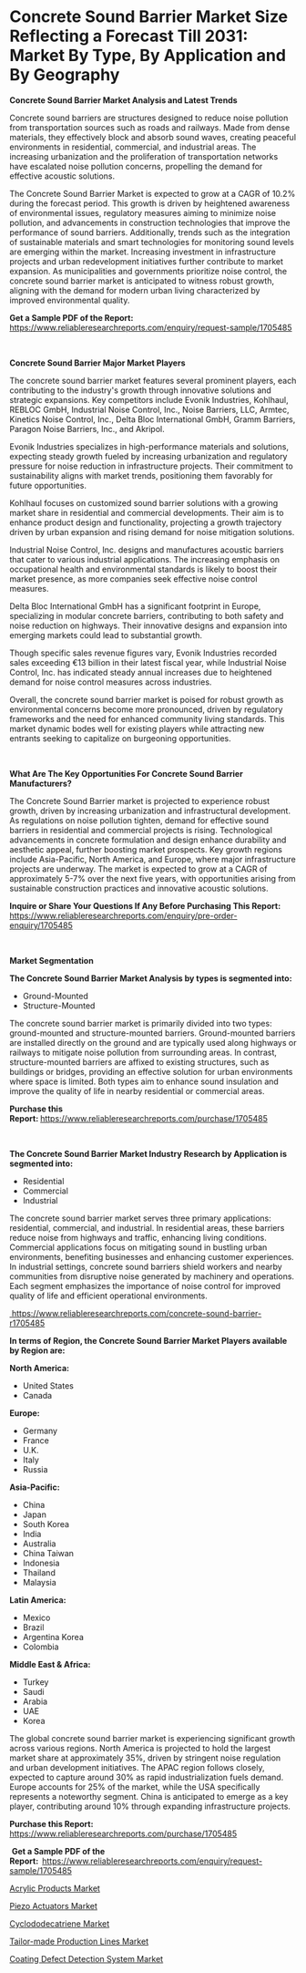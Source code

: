 <p><h1>Concrete Sound Barrier Market Size Reflecting a Forecast Till 2031: Market By Type, By Application and By Geography</h1></p><p><strong>Concrete Sound Barrier Market Analysis and Latest Trends</strong></p>
<p><p>Concrete sound barriers are structures designed to reduce noise pollution from transportation sources such as roads and railways. Made from dense materials, they effectively block and absorb sound waves, creating peaceful environments in residential, commercial, and industrial areas. The increasing urbanization and the proliferation of transportation networks have escalated noise pollution concerns, propelling the demand for effective acoustic solutions.</p><p>The Concrete Sound Barrier Market is expected to grow at a CAGR of 10.2% during the forecast period. This growth is driven by heightened awareness of environmental issues, regulatory measures aiming to minimize noise pollution, and advancements in construction technologies that improve the performance of sound barriers. Additionally, trends such as the integration of sustainable materials and smart technologies for monitoring sound levels are emerging within the market. Increasing investment in infrastructure projects and urban redevelopment initiatives further contribute to market expansion. As municipalities and governments prioritize noise control, the concrete sound barrier market is anticipated to witness robust growth, aligning with the demand for modern urban living characterized by improved environmental quality.</p></p>
<p><strong>Get a Sample PDF of the Report:&nbsp;</strong> <a href="https://www.reliableresearchreports.com/enquiry/request-sample/1705485?utm_campaign=10&utm_medium=2&utm_source=Github&utm_content=ia&utm_term=21102024&utm_id=concrete-sound-barrier">https://www.reliableresearchreports.com/enquiry/request-sample/1705485</a></p>
<p>&nbsp;</p>
<p><strong>Concrete Sound Barrier Major Market Players</strong></p>
<p><p>The concrete sound barrier market features several prominent players, each contributing to the industry's growth through innovative solutions and strategic expansions. Key competitors include Evonik Industries, Kohlhaul, REBLOC GmbH, Industrial Noise Control, Inc., Noise Barriers, LLC, Armtec, Kinetics Noise Control, Inc., Delta Bloc International GmbH, Gramm Barriers, Paragon Noise Barriers, Inc., and Akripol.</p><p>Evonik Industries specializes in high-performance materials and solutions, expecting steady growth fueled by increasing urbanization and regulatory pressure for noise reduction in infrastructure projects. Their commitment to sustainability aligns with market trends, positioning them favorably for future opportunities.</p><p>Kohlhaul focuses on customized sound barrier solutions with a growing market share in residential and commercial developments. Their aim is to enhance product design and functionality, projecting a growth trajectory driven by urban expansion and rising demand for noise mitigation solutions.</p><p>Industrial Noise Control, Inc. designs and manufactures acoustic barriers that cater to various industrial applications. The increasing emphasis on occupational health and environmental standards is likely to boost their market presence, as more companies seek effective noise control measures.</p><p>Delta Bloc International GmbH has a significant footprint in Europe, specializing in modular concrete barriers, contributing to both safety and noise reduction on highways. Their innovative designs and expansion into emerging markets could lead to substantial growth.</p><p>Though specific sales revenue figures vary, Evonik Industries recorded sales exceeding €13 billion in their latest fiscal year, while Industrial Noise Control, Inc. has indicated steady annual increases due to heightened demand for noise control measures across industries.</p><p>Overall, the concrete sound barrier market is poised for robust growth as environmental concerns become more pronounced, driven by regulatory frameworks and the need for enhanced community living standards. This market dynamic bodes well for existing players while attracting new entrants seeking to capitalize on burgeoning opportunities.</p></p>
<p>&nbsp;</p>
<p><strong>What Are The Key Opportunities For Concrete Sound Barrier Manufacturers?</strong></p>
<p><p>The Concrete Sound Barrier market is projected to experience robust growth, driven by increasing urbanization and infrastructural development. As regulations on noise pollution tighten, demand for effective sound barriers in residential and commercial projects is rising. Technological advancements in concrete formulation and design enhance durability and aesthetic appeal, further boosting market prospects. Key growth regions include Asia-Pacific, North America, and Europe, where major infrastructure projects are underway. The market is expected to grow at a CAGR of approximately 5-7% over the next five years, with opportunities arising from sustainable construction practices and innovative acoustic solutions.</p></p>
<p><strong>Inquire or Share Your Questions If Any Before Purchasing This Report:</strong> <a href="https://www.reliableresearchreports.com/enquiry/pre-order-enquiry/1705485?utm_campaign=10&utm_medium=2&utm_source=Github&utm_content=ia&utm_term=21102024&utm_id=concrete-sound-barrier">https://www.reliableresearchreports.com/enquiry/pre-order-enquiry/1705485</a></p>
<p>&nbsp;</p>
<p><strong>Market Segmentation</strong></p>
<p><strong>The Concrete Sound Barrier Market Analysis by types is segmented into:</strong></p>
<p><ul><li>Ground-Mounted</li><li>Structure-Mounted</li></ul></p>
<p><p>The concrete sound barrier market is primarily divided into two types: ground-mounted and structure-mounted barriers. Ground-mounted barriers are installed directly on the ground and are typically used along highways or railways to mitigate noise pollution from surrounding areas. In contrast, structure-mounted barriers are affixed to existing structures, such as buildings or bridges, providing an effective solution for urban environments where space is limited. Both types aim to enhance sound insulation and improve the quality of life in nearby residential or commercial areas.</p></p>
<p><strong>Purchase this Report:&nbsp;</strong><a href="https://www.reliableresearchreports.com/purchase/1705485?utm_campaign=10&utm_medium=2&utm_source=Github&utm_content=ia&utm_term=21102024&utm_id=concrete-sound-barrier">https://www.reliableresearchreports.com/purchase/1705485</a></p>
<p>&nbsp;</p>
<p><strong>The Concrete Sound Barrier Market Industry Research by Application is segmented into:</strong></p>
<p><ul><li>Residential</li><li>Commercial</li><li>Industrial</li></ul></p>
<p><p>The concrete sound barrier market serves three primary applications: residential, commercial, and industrial. In residential areas, these barriers reduce noise from highways and traffic, enhancing living conditions. Commercial applications focus on mitigating sound in bustling urban environments, benefiting businesses and enhancing customer experiences. In industrial settings, concrete sound barriers shield workers and nearby communities from disruptive noise generated by machinery and operations. Each segment emphasizes the importance of noise control for improved quality of life and efficient operational environments.</p></p>
<p><a href="https://www.reliableresearchreports.com/concrete-sound-barrier-r1705485?utm_campaign=10&utm_medium=2&utm_source=Github&utm_content=ia&utm_term=21102024&utm_id=concrete-sound-barrier">&nbsp;https://www.reliableresearchreports.com/concrete-sound-barrier-r1705485</a></p>
<p><strong>In terms of Region, the Concrete Sound Barrier Market Players available by Region are:</strong></p>
<p>
    <p> <strong> North America: </strong>
        <ul>
            <li>United States</li>
            <li>Canada</li>
        </ul>
        </p> 
    <p> <strong> Europe: </strong>
        <ul>
            <li>Germany</li>
            <li>France</li>
            <li>U.K.</li>
            <li>Italy</li>
            <li>Russia</li>
        </ul>
        </p> 
    <p> <strong> Asia-Pacific: </strong>
        <ul>
            <li>China</li>
            <li>Japan</li>
            <li>South Korea</li>
            <li>India</li>
            <li>Australia</li>
            <li>China Taiwan</li>
            <li>Indonesia</li>
            <li>Thailand</li>
            <li>Malaysia</li>
        </ul>
        </p> 
    <p> <strong> Latin America: </strong>
        <ul>
            <li>Mexico</li>
            <li>Brazil</li>
            <li>Argentina Korea</li>
            <li>Colombia</li>
        </ul>
        </p> 
    <p> <strong> Middle East & Africa: </strong>
        <ul>
            <li>Turkey</li>
            <li>Saudi</li>
            <li>Arabia</li>
            <li>UAE</li>
            <li>Korea</li>
        </ul>
    </p>
    </p>
<p><p>The global concrete sound barrier market is experiencing significant growth across various regions. North America is projected to hold the largest market share at approximately 35%, driven by stringent noise regulation and urban development initiatives. The APAC region follows closely, expected to capture around 30% as rapid industrialization fuels demand. Europe accounts for 25% of the market, while the USA specifically represents a noteworthy segment. China is anticipated to emerge as a key player, contributing around 10% through expanding infrastructure projects.</p></p>
<p><strong>Purchase this Report: </strong><a href="https://www.reliableresearchreports.com/purchase/1705485?utm_campaign=10&utm_medium=2&utm_source=Github&utm_content=ia&utm_term=21102024&utm_id=concrete-sound-barrier">https://www.reliableresearchreports.com/purchase/1705485</a></p>
<p>&nbsp;<strong>Get a Sample PDF of the Report:&nbsp;&nbsp;</strong><a href="https://www.reliableresearchreports.com/enquiry/request-sample/1705485?utm_campaign=10&utm_medium=2&utm_source=Github&utm_content=ia&utm_term=21102024&utm_id=concrete-sound-barrier">https://www.reliableresearchreports.com/enquiry/request-sample/1705485</a></p>
<p><strong></strong></p>
<p><p><a href="https://github.com/NancyAlvarado586/Market-Research-Report-List-1/blob/main/acrylic-products-market.md?utm_campaign=10&utm_medium=2&utm_source=Github&utm_content=ia&utm_term=21102024&utm_id=concrete-sound-barrier">Acrylic Products Market</a></p><p><a href="https://issuu.com/reportprime-2/docs/piezo-actuators-market-size-2030.pp_e0ec743fb42a4a?utm_campaign=10&utm_medium=2&utm_source=Github&utm_content=ia&utm_term=21102024&utm_id=concrete-sound-barrier">Piezo Actuators Market</a></p><p><a href="https://github.com/JubayerMia832/Market-Research-Report-List-1/blob/main/cyclododecatriene-market.md?utm_campaign=10&utm_medium=2&utm_source=Github&utm_content=ia&utm_term=21102024&utm_id=concrete-sound-barrier">Cyclododecatriene Market</a></p><p><a href="https://www.linkedin.com/pulse/tailor-made-production-lines-market-overview-global-trends-nz4mf?utm_campaign=10&utm_medium=2&utm_source=Github&utm_content=ia&utm_term=21102024&utm_id=concrete-sound-barrier">Tailor-made Production Lines Market</a></p><p><a href="https://www.linkedin.com/pulse/regulatory-landscape-its-influence-global-coating-defect-nvxbf?utm_campaign=10&utm_medium=2&utm_source=Github&utm_content=ia&utm_term=21102024&utm_id=concrete-sound-barrier">Coating Defect Detection System Market</a></p></p>